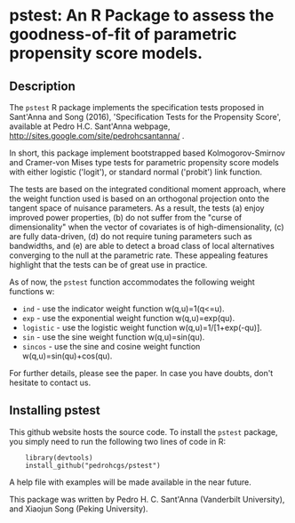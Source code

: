 # pstest: An R Package to assess the goodness-of-fit of parametric propensity score models.

## Description 
The `pstest` R package implements the specification tests proposed in Sant'Anna and Song (2016), 'Specification Tests for the Propensity Score', available at Pedro H.C. Sant'Anna webpage, http://sites.google.com/site/pedrohcsantanna/ .

In short, this package implement bootstrapped based Kolmogorov-Smirnov and Cramer-von Mises type tests for parametric propensity score models with either logistic ('logit'), or standard normal ('probit') link function.

The tests are based on the integrated conditional moment approach, where the weight function used is based on an orthogonal projection onto the tangent space of nuisance parameters. As a result, the tests (a) enjoy improved power properties, (b) do not suffer from the "curse of dimensionality" when the vector of covariates is of high-dimensionality, (c) are fully data-driven, (d) do not require tuning parameters such as bandwidths, and (e) are able to detect a broad class of local alternatives converging to the null at the parametric rate. These appealing features highlight that the tests can be of great use in practice.

As of now, the `pstest` function accommodates the following weight functions w:
* `ind` - use the indicator weight function w(q,u)=1(q<=u).
* `exp` - use the exponential weight function w(q,u)=exp(qu).
* `logistic` - use the logistic weight function w(q,u)=1/[1+exp(-qu)].
* `sin` - use the sine weight function w(q,u)=sin(qu).
* `sincos` - use the sine and cosine weight function w(q,u)=sin(qu)+cos(qu).

For further details, please see the paper. In case you have doubts, don't hesitate to contact us.

## Installing pstest
This github website hosts the source code. To install the `pstest` package, you simply need to run the following two lines of code in R:

        library(devtools)
        install_github("pedrohcgs/pstest")

A help file with examples will be made available in the near future. 

This package was written by Pedro H. C. Sant'Anna (Vanderbilt University), and Xiaojun Song (Peking University).
